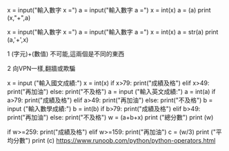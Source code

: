 x = input("輸入數字 x =")
a = input("輸入數字 a =")
x = int(x)
a = (a)
print (x,"+",a)

x = input("輸入數字 x =")
a = input("輸入數字 a =")
x = int(x)
a = str(a)
print (a,'+',x)

1 (字元)+(數值) 不可能,這兩個是不同的東西

2 向VPN一樣,翻牆或欺騙


x = input ("輸入國文成績:")
x = int(x)
if x>79:
  print("成績及格")
elif x>49:
  print("再加油")
else: 
  print("不及格")
a = input ("輸入英文成績:")
a = int(a)
if a>79:
  print("成績及格")
elif a>49:
  print("再加油")
else: 
  print("不及格")
b = input ("輸入數學成績:")
b = int(b)
if b>79:
  print("成績及格")
elif b>49:
  print("再加油")
else: 
  print("不及格")
w = (a+b+x)
print ("總分數")
print (w)

if w>=259:
  print("成績及格")
elif w>=159:
  print("再加油")
c = (w/3)
print ("平均分數")
print (c)
https://www.runoob.com/python/python-operators.html
